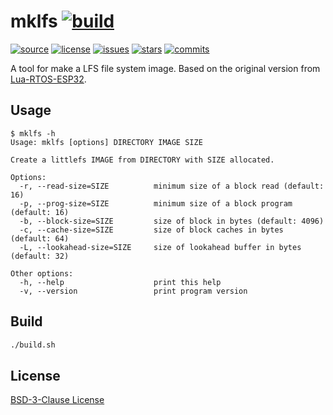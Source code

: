 mklfs [![build](https://github.com/xingrz/mklfs/actions/workflows/build.yml/badge.svg)](https://github.com/xingrz/mklfs/actions/workflows/build.yml)
==========

[![source][source-img]][source-url] [![license][license-img]][license-url] [![issues][issues-img]][issues-url] [![stars][stars-img]][stars-url] [![commits][commits-img]][commits-url]

A tool for make a LFS file system image. Based on the original version from
[Lua-RTOS-ESP32](https://github.com/whitecatboard/Lua-RTOS-ESP32/tree/master/components/mklfs).

## Usage

```
$ mklfs -h
Usage: mklfs [options] DIRECTORY IMAGE SIZE

Create a littlefs IMAGE from DIRECTORY with SIZE allocated.

Options:
  -r, --read-size=SIZE          minimum size of a block read (default: 16)
  -p, --prog-size=SIZE          minimum size of a block program (default: 16)
  -b, --block-size=SIZE         size of block in bytes (default: 4096)
  -c, --cache-size=SIZE         size of block caches in bytes (default: 64)
  -L, --lookahead-size=SIZE     size of lookahead buffer in bytes (default: 32)

Other options:
  -h, --help                    print this help
  -v, --version                 print program version
```

## Build

```sh
./build.sh
```

## License

[BSD-3-Clause License](LICENSE)

[source-img]: https://img.shields.io/github/languages/top/xingrz/mklfs?style=flat-square
[source-url]: src
[license-img]: https://img.shields.io/github/license/xingrz/mklfs?style=flat-square
[license-url]: LICENSE
[issues-img]: https://img.shields.io/github/issues/xingrz/mklfs?style=flat-square
[issues-url]: https://github.com/xingrz/mklfs/issues
[stars-img]: https://img.shields.io/github/stars/xingrz/mklfs?style=flat-square
[stars-url]: https://github.com/xingrz/mklfs/stargazers
[commits-img]: https://img.shields.io/github/last-commit/xingrz/mklfs?style=flat-square
[commits-url]: https://github.com/xingrz/mklfs/commits/master
